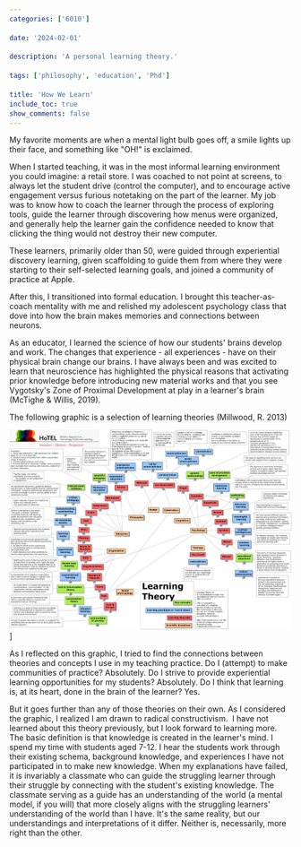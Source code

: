 ```yaml
---
categories: ['6010']

date: '2024-02-01'

description: 'A personal learning theory.'

tags: ['philosophy', 'education', 'Phd']

title: 'How We Learn'
include_toc: true
show_comments: false
---
```


My favorite moments are when a mental light bulb goes off, a smile lights up their face, and something like "OH!" is exclaimed.

When I started teaching, it was in the most informal learning environment you could imagine: a retail store. I was coached to not point at screens, to always let the student drive (control the computer), and to encourage active engagement versus furious notetaking on the part of the learner. My job was to know how to coach the learner through the process of exploring tools, guide the learner through discovering how menus were organized, and generally help the learner gain the confidence needed to know that clicking the thing would not destroy their new computer.

These learners, primarily older than 50, were guided through experiential discovery learning, given scaffolding to guide them from where they were starting to their self-selected learning goals, and joined a community of practice at Apple.

After this, I transitioned into formal education. I brought this teacher-as-coach mentality with me and relished my adolescent psychology class that dove into how the brain makes memories and connections between neurons.

As an educator, I learned the science of how our students' brains develop and work. The changes that experience - all experiences - have on their physical brain change our brains. I have always been and was excited to learn that neuroscience has highlighted the physical reasons that activating prior knowledge before introducing new material works and that you see Vygotsky's Zone of Proximal Development at play in a learner's brain (McTighe & Willis, 2019).

The following graphic is a selection of learning theories (Millwood, R. 2013)

![Learning Theories Map](../../../assets/Learning_Theory_v5.jpg)]

As I reflected on this graphic, I tried to find the connections between theories and concepts I use in my teaching practice. Do I (attempt) to make communities of practice? Absolutely. Do I strive to provide experiential learning opportunities for my students? Absolutely. Do I think that learning is, at its heart, done in the brain of the learner? Yes.

But it goes further than any of those theories on their own. As I considered the graphic, I realized I am drawn to radical constructivism.  I have not learned about this theory previously, but I look forward to learning more. The basic definition is that knowledge is created in the learner's mind. I spend my time with students aged 7-12. I hear the students work through their existing schema, background knowledge, and experiences I have not participated in to make new knowledge. When my explanations have failed, it is invariably a classmate who can guide the struggling learner through their struggle by connecting with the student's existing knowledge. The classmate serving as a guide has an understanding of the world (a mental model, if you will) that more closely aligns with the struggling learners' understanding of the world than I have. It's the same reality, but our understandings and interpretations of it differ. Neither is, necessarily, more right than the other.
